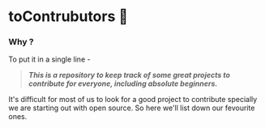 # toContrubutors 🎈

### Why ?
To put it in a single line - 

> **_This is a repository to keep track of some great projects to contribute for everyone, including absolute beginners._**

    
    
    
It's difficult for most of us to look for a good project to contribute specially we are starting out with open source. 
So here we'll list down our fevourite ones.


